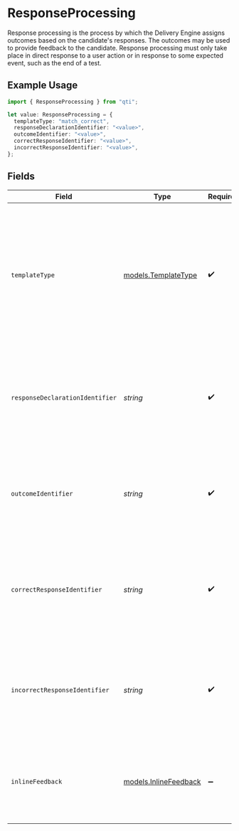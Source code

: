 # ResponseProcessing

Response processing is the process by which the Delivery Engine assigns outcomes based on the candidate's responses. The outcomes may be used to provide feedback to the candidate. Response processing must only take place in direct response to a user action or in response to some expected event, such as the end of a test.

## Example Usage

```typescript
import { ResponseProcessing } from "qti";

let value: ResponseProcessing = {
  templateType: "match_correct",
  responseDeclarationIdentifier: "<value>",
  outcomeIdentifier: "<value>",
  correctResponseIdentifier: "<value>",
  incorrectResponseIdentifier: "<value>",
};
```

## Fields

| Field                                                                                                                                                                                                                                             | Type                                                                                                                                                                                                                                              | Required                                                                                                                                                                                                                                          | Description                                                                                                                                                                                                                                       |
| ------------------------------------------------------------------------------------------------------------------------------------------------------------------------------------------------------------------------------------------------- | ------------------------------------------------------------------------------------------------------------------------------------------------------------------------------------------------------------------------------------------------- | ------------------------------------------------------------------------------------------------------------------------------------------------------------------------------------------------------------------------------------------------- | ------------------------------------------------------------------------------------------------------------------------------------------------------------------------------------------------------------------------------------------------- |
| `templateType`                                                                                                                                                                                                                                    | [models.TemplateType](../models/templatetype.md)                                                                                                                                                                                                  | :heavy_check_mark:                                                                                                                                                                                                                                | Response processing template type. 'match_correct' compares the candidate's response directly against the correct response and assigns binary feedback. 'map_response' uses mapping rules to assign scores and feedback based on response values. |
| `responseDeclarationIdentifier`                                                                                                                                                                                                                   | *string*                                                                                                                                                                                                                                          | :heavy_check_mark:                                                                                                                                                                                                                                | Identifier of the response declaration that this response processing rule applies to. Must match an existing responseDeclaration identifier within the same assessment item.                                                                      |
| `outcomeIdentifier`                                                                                                                                                                                                                               | *string*                                                                                                                                                                                                                                          | :heavy_check_mark:                                                                                                                                                                                                                                | Identifier of the outcome variable that will be set by this response processing rule. Common values include 'SCORE' for numeric scoring or 'FEEDBACK' for feedback identifiers.                                                                   |
| `correctResponseIdentifier`                                                                                                                                                                                                                       | *string*                                                                                                                                                                                                                                          | :heavy_check_mark:                                                                                                                                                                                                                                | Identifier value assigned to the outcome variable when the candidate's response is evaluated as correct. Used primarily with match_correct template type.                                                                                         |
| `incorrectResponseIdentifier`                                                                                                                                                                                                                     | *string*                                                                                                                                                                                                                                          | :heavy_check_mark:                                                                                                                                                                                                                                | Identifier value assigned to the outcome variable when the candidate's response is evaluated as incorrect. Used primarily with match_correct template type.                                                                                       |
| `inlineFeedback`                                                                                                                                                                                                                                  | [models.InlineFeedback](../models/inlinefeedback.md)                                                                                                                                                                                              | :heavy_minus_sign:                                                                                                                                                                                                                                | Optional inline feedback configuration that sets an outcome variable based on another variable's value during response processing.                                                                                                                |